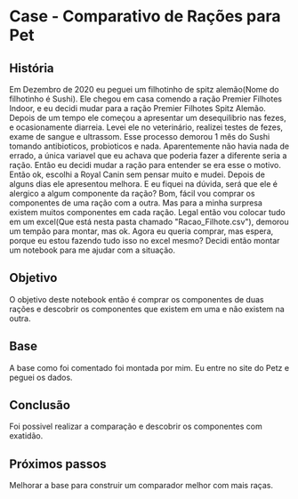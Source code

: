 
# Case - Comparativo de Rações para Pet

## História 
Em Dezembro de 2020 eu peguei um filhotinho de spitz alemão(Nome do filhotinho é Sushi). Ele chegou em casa comendo a ração Premier Filhotes Indoor, e eu decidi mudar para a ração Premier Filhotes Spitz Alemão. Depois de um tempo ele começou a apresentar um desequilibrio nas fezes, e ocasionamente diarreia. Levei ele no veterinário, realizei testes de fezes, exame de sangue e ultrassom. Esse processo demorou 1 mês do Sushi tomando antibioticos, probioticos e nada. Aparentemente não havia nada de errado, a única variavel que eu achava que poderia fazer a diferente seria a ração. 
Então eu decidi mudar a ração para entender se era esse o motivo. Então ok, escolhi a Royal Canin sem pensar muito e mudei. Depois de alguns dias ele apresentou melhora. 
E eu fiquei na dúvida, será que ele é alergico a algum componente da ração? Bom, fácil vou comprar os componentes de uma ração com a outra. Mas para a minha surpresa existem muitos componentes em cada ração. Legal então vou colocar tudo em um excel(Que está nesta pasta chamado "Racao_Filhote.csv"), demorou um tempão para montar, mas ok. 
Agora eu queria comprar, mas espera, porque eu estou fazendo tudo isso no excel mesmo? Decidi então montar um notebook para me ajudar com a situação. 

## Objetivo
O objetivo deste notebook então é comprar os componentes de duas rações e descobrir os componentes que existem em uma e não existem na outra. 

## Base
A base como foi comentado foi montada por mim. Eu entre no site do Petz e peguei os dados. 

## Conclusão 
Foi possivel realizar a comparação e descobrir os componentes com exatidão. 

## Próximos passos
Melhorar a base para construir um comparador melhor com mais raças. 
